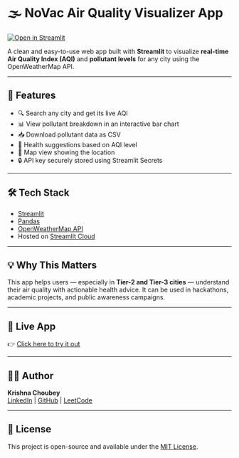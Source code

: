 # 🌫️ NoVac Air Quality Visualizer App

[![Open in Streamlit](https://static.streamlit.io/badges/streamlit_badge_black_white.svg)](https://onv6uaxbqj7d8dmn9bhxzh.streamlit.app/)

A clean and easy-to-use web app built with **Streamlit** to visualize **real-time Air Quality Index (AQI)** and **pollutant levels** for any city using the OpenWeatherMap API.

---

## 🚀 Features

- 🔍 Search any city and get its live AQI
- 📊 View pollutant breakdown in an interactive bar chart
- 📥 Download pollutant data as CSV
- 🧠 Health suggestions based on AQI level
- 📍 Map view showing the location
- 🔒 API key securely stored using Streamlit Secrets

---

## 🛠 Tech Stack

- [Streamlit](https://streamlit.io/)
- [Pandas](https://pandas.pydata.org/)
- [OpenWeatherMap API](https://openweathermap.org/api)
- Hosted on [Streamlit Cloud](https://streamlit.io/cloud)

---

## 💡 Why This Matters

This app helps users — especially in **Tier-2 and Tier-3 cities** — understand their air quality with actionable health advice. It can be used in hackathons, academic projects, and public awareness campaigns.

---

## 📎 Live App

👉 [Click here to try it out](https://onv6uaxbqj7d8dmn9bhxzh.streamlit.app/)

---

## 👨‍💻 Author

**Krishna Choubey**  
[LinkedIn](https://linkedin.com/in/krishna-choubey-896137272/) | [GitHub](https://github.com/krishnauniq/) | [LeetCode](https://leetcode.com/u/krishna2345/)

---

## 📄 License

This project is open-source and available under the [MIT License](LICENSE).
